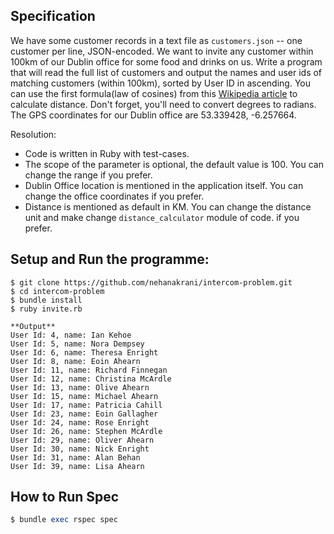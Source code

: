 ## Specification

We have some customer records in a text file as `customers.json` -- one customer per line, JSON-encoded. We want to invite any customer within 100km of our Dublin office for some food and drinks on us. Write a program that will read the full list of customers and output the names and user ids of matching customers (within 100km), sorted by User ID in ascending. You can use the first formula(law of cosines) from this [Wikipedia article](https://en.wikipedia.org/wiki/Great-circle_distance) to calculate distance. Don't forget, you'll need to convert degrees to radians. The GPS coordinates for our Dublin office are 53.339428, -6.257664.

Resolution:
* Code is written in Ruby with test-cases.
* The scope of the parameter is optional, the default value is 100. You can change the range if you prefer.
* Dublin Office location is mentioned in the application itself. You can change the office coordinates if you prefer.
* Distance is mentioned as default in KM. You can change the distance unit and make change `distance_calculator` module of code. if you prefer.


## Setup and Run the programme:

```
$ git clone https://github.com/nehanakrani/intercom-problem.git
$ cd intercom-problem
$ bundle install
$ ruby invite.rb

**Output**
User Id: 4, name: Ian Kehoe
User Id: 5, name: Nora Dempsey
User Id: 6, name: Theresa Enright
User Id: 8, name: Eoin Ahearn
User Id: 11, name: Richard Finnegan
User Id: 12, name: Christina McArdle
User Id: 13, name: Olive Ahearn
User Id: 15, name: Michael Ahearn
User Id: 17, name: Patricia Cahill
User Id: 23, name: Eoin Gallagher
User Id: 24, name: Rose Enright
User Id: 26, name: Stephen McArdle
User Id: 29, name: Oliver Ahearn
User Id: 30, name: Nick Enright
User Id: 31, name: Alan Behan
User Id: 39, name: Lisa Ahearn

```

## How to Run Spec

```ruby
$ bundle exec rspec spec

```
